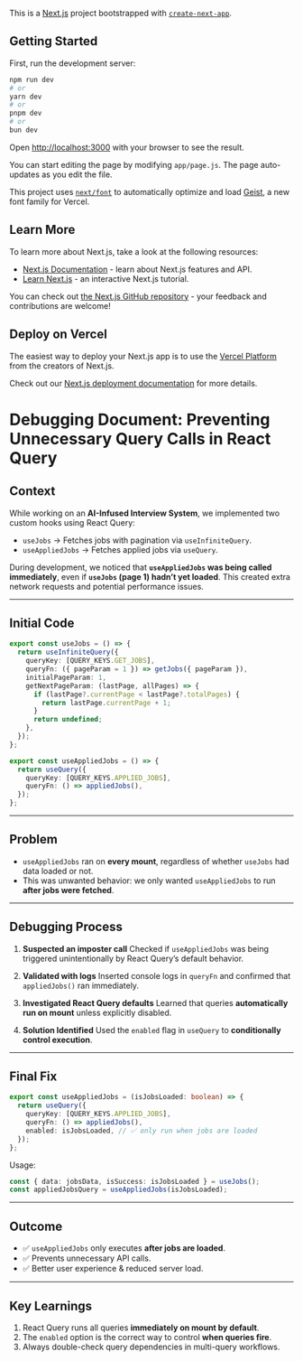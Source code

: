 This is a [Next.js](https://nextjs.org) project bootstrapped with [`create-next-app`](https://github.com/vercel/next.js/tree/canary/packages/create-next-app).

## Getting Started

First, run the development server:

```bash
npm run dev
# or
yarn dev
# or
pnpm dev
# or
bun dev
```

Open [http://localhost:3000](http://localhost:3000) with your browser to see the result.

You can start editing the page by modifying `app/page.js`. The page auto-updates as you edit the file.

This project uses [`next/font`](https://nextjs.org/docs/app/building-your-application/optimizing/fonts) to automatically optimize and load [Geist](https://vercel.com/font), a new font family for Vercel.

## Learn More

To learn more about Next.js, take a look at the following resources:

- [Next.js Documentation](https://nextjs.org/docs) - learn about Next.js features and API.
- [Learn Next.js](https://nextjs.org/learn) - an interactive Next.js tutorial.

You can check out [the Next.js GitHub repository](https://github.com/vercel/next.js) - your feedback and contributions are welcome!

## Deploy on Vercel

The easiest way to deploy your Next.js app is to use the [Vercel Platform](https://vercel.com/new?utm_medium=default-template&filter=next.js&utm_source=create-next-app&utm_campaign=create-next-app-readme) from the creators of Next.js.

Check out our [Next.js deployment documentation](https://nextjs.org/docs/app/building-your-application/deploying) for more details.



# Debugging Document: Preventing Unnecessary Query Calls in React Query

## **Context**

While working on an **AI-Infused Interview System**, we implemented two custom hooks using React Query:

* `useJobs` → Fetches jobs with pagination via `useInfiniteQuery`.
* `useAppliedJobs` → Fetches applied jobs via `useQuery`.

During development, we noticed that **`useAppliedJobs` was being called immediately**, even if **`useJobs` (page 1) hadn’t yet loaded**. This created extra network requests and potential performance issues.

---

## **Initial Code**

```ts
export const useJobs = () => {
  return useInfiniteQuery({
    queryKey: [QUERY_KEYS.GET_JOBS],
    queryFn: ({ pageParam = 1 }) => getJobs({ pageParam }),
    initialPageParam: 1,
    getNextPageParam: (lastPage, allPages) => {
      if (lastPage?.currentPage < lastPage?.totalPages) {
        return lastPage.currentPage + 1;
      }
      return undefined;
    },
  });
};

export const useAppliedJobs = () => {
  return useQuery({
    queryKey: [QUERY_KEYS.APPLIED_JOBS],
    queryFn: () => appliedJobs(),
  });
};
```

---

## **Problem**

* `useAppliedJobs` ran on **every mount**, regardless of whether `useJobs` had data loaded or not.
* This was unwanted behavior: we only wanted `useAppliedJobs` to run **after jobs were fetched**.

---

## **Debugging Process**

1. **Suspected an imposter call**
   Checked if `useAppliedJobs` was being triggered unintentionally by React Query’s default behavior.

2. **Validated with logs**
   Inserted console logs in `queryFn` and confirmed that `appliedJobs()` ran immediately.

3. **Investigated React Query defaults**
   Learned that queries **automatically run on mount** unless explicitly disabled.

4. **Solution Identified**
   Used the `enabled` flag in `useQuery` to **conditionally control execution**.

---

## **Final Fix**

```ts
export const useAppliedJobs = (isJobsLoaded: boolean) => {
  return useQuery({
    queryKey: [QUERY_KEYS.APPLIED_JOBS],
    queryFn: () => appliedJobs(),
    enabled: isJobsLoaded, // ✅ only run when jobs are loaded
  });
};
```

Usage:

```ts
const { data: jobsData, isSuccess: isJobsLoaded } = useJobs();
const appliedJobsQuery = useAppliedJobs(isJobsLoaded);
```

---

## **Outcome**

* ✅ `useAppliedJobs` only executes **after jobs are loaded**.
* ✅ Prevents unnecessary API calls.
* ✅ Better user experience & reduced server load.

---

## **Key Learnings**

1. React Query runs all queries **immediately on mount by default**.
2. The `enabled` option is the correct way to control **when queries fire**.
3. Always double-check query dependencies in multi-query workflows.



